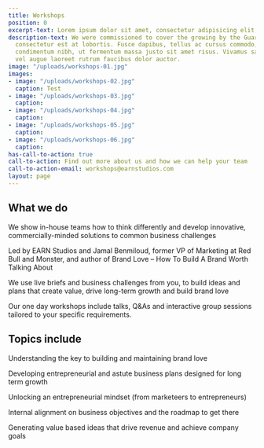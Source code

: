 ```yaml
---
title: Workshops
position: 0
excerpt-text: Lorem ipsum dolor sit amet, consectetur adipisicing elit, sed do eiusmod tempor incididunt ut labore et dolore magna aliqua.
description-text: We were commissioned to cover the growing by the Guardian sed posuere
  consectetur est at lobortis. Fusce dapibus, tellus ac cursus commodo, tortor mauris
  condimentum nibh, ut fermentum massa justo sit amet risus. Vivamus sagittis lacus
  vel augue laoreet rutrum faucibus dolor auctor.
image: "/uploads/workshops-01.jpg"
images:
- image: "/uploads/workshops-02.jpg"
  caption: Test
- image: "/uploads/workshops-03.jpg"
  caption: 
- image: "/uploads/workshops-04.jpg"
  caption: 
- image: "/uploads/workshops-05.jpg"
  caption: 
- image: "/uploads/workshops-06.jpg"
  caption: 
has-call-to-action: true
call-to-action: Find out more about us and how we can help your team
call-to-action-email: workshops@earnstudios.com
layout: page
---
```


## What we do
We show in-house teams how to think differently and develop innovative, commercially-minded solutions to common business challenges

Led by EARN Studios and Jamal Benmiloud, former VP of Marketing at Red Bull and Monster, and author of Brand Love – How To Build A Brand Worth Talking About

We use live briefs and business challenges from you, to build ideas and plans that create value, drive long-term growth and build brand love

Our one day workshops include talks, Q&As and interactive group sessions tailored to your specific requirements.

## Topics include
Understanding the key to building and maintaining brand love

Developing entrepreneurial and astute business plans designed for long term growth

Unlocking an entrepreneurial mindset (from marketeers to entrepreneurs)

Internal alignment on business objectives and the roadmap to get there

Generating value based ideas that drive revenue and achieve company goals